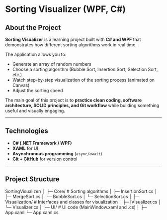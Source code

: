 # Sorting Visualizer (WPF, C#)

## About the Project
**Sorting Visualizer** is a learning project built with **C# and WPF** that demonstrates how different sorting algorithms work in real time.  

The application allows you to:
- Generate an array of random numbers
- Choose a sorting algorithm (Bubble Sort, Insertion Sort, Selection Sort, etc.)
- Watch step-by-step visualization of the sorting process (animated on Canvas)
- Adjust the sorting speed

The main goal of this project is to **practice clean coding, software architecture, SOLID principles, and Git workflow** while building something useful and visually engaging.

---

## Technologies
- **C# (.NET Framework / WPF)**
- **XAML** for UI
- **Asynchronous programming** (`async/await`)
- **Git + GitHub** for version control

---

## Project Structure

SortingVisualizer/
│
├─ Core/ # Sorting algorithms
│ ├─ InsertionSort.cs
│ ├─ MergeSort.cs
│ ├─ BubbleSort.cs
│ └─ SelectionSort.cs
│
├─ Visualization/ # Interfaces and classes for visualization
│ ├─ IVisualizer.cs
│ └─ Visualizer.cs
│
├─ UI/ # UI code (MainWindow.xaml and .cs)
│
├─ App.xaml
└─ App.xaml.cs
